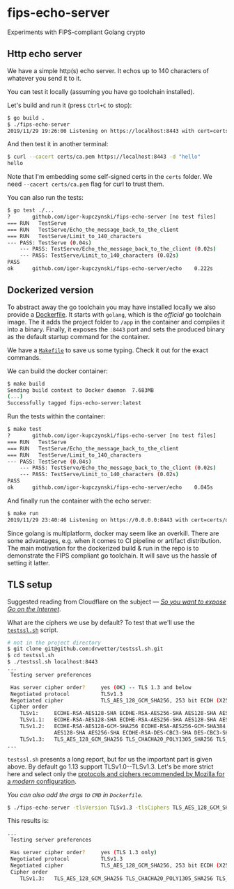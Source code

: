 # fips-echo-server

Experiments with FIPS-compliant Golang crypto

 ## Http echo server

We have a simple http(s) echo server. It echos up to 140 characters of whatever you send it to it.

You can test it locally (assuming you have go toolchain installed).

Let's build and run it (press `Ctrl+C` to stop):
```sh
$ go build .
$ ./fips-echo-server
2019/11/29 19:26:00 Listening on https://localhost:8443 with cert=certs/domain.pem and key=certs/domain.key
```

And then test it in another terminal:
```sh
$ curl --cacert certs/ca.pem https://localhost:8443 -d "hello"
hello
```

Note that I'm embedding some self-signed certs in the `certs` folder. We need `--cacert certs/ca.pem` flag for curl to trust them.

You can also run the tests:
```sh
$ go test ./...
?   	github.com/igor-kupczynski/fips-echo-server	[no test files]
=== RUN   TestServe
=== RUN   TestServe/Echo_the_message_back_to_the_client
=== RUN   TestServe/Limit_to_140_characters
--- PASS: TestServe (0.04s)
    --- PASS: TestServe/Echo_the_message_back_to_the_client (0.02s)
    --- PASS: TestServe/Limit_to_140_characters (0.02s)
PASS
ok  	github.com/igor-kupczynski/fips-echo-server/echo	0.222s
```

## Dockerized version

To abstract away the go toolchain you may have installed locally we also provide a [Dockerfile](./Dockerfile). It starts with `golang`, which is the _official_ go toolchain image. The it adds the project folder to `/app` in the container and compiles it into a binary. Finally, it exposes the `:8443` port and sets the produced binary as the default startup command for the container.

We have a [`Makefile`](./Makefile) to save us some typing. Check it out for the exact commands.

We can build the docker container:
```sh
$ make build
Sending build context to Docker daemon  7.683MB
(...)
Successfully tagged fips-echo-server:latest
```

Run the tests within the container:
```sh
$ make test
?   	github.com/igor-kupczynski/fips-echo-server	[no test files]
=== RUN   TestServe
=== RUN   TestServe/Echo_the_message_back_to_the_client
=== RUN   TestServe/Limit_to_140_characters
--- PASS: TestServe (0.04s)
    --- PASS: TestServe/Echo_the_message_back_to_the_client (0.02s)
    --- PASS: TestServe/Limit_to_140_characters (0.02s)
PASS
ok  	github.com/igor-kupczynski/fips-echo-server/echo	0.045s
```

And finally run the container with the echo server:
```sh
$ make run
2019/11/29 23:40:46 Listening on https://0.0.0.0:8443 with cert=certs/domain.pem and key=certs/domain.key
```

Since golang is multiplatform, docker may seem like an overkill. There are  some advantages, e.g. when it comes to CI pipeline or artifact distribution. The main motivation for the dockerized build & run in the repo is to demonstrate the FIPS compliant go toolchain. It will save us the hassle of setting it latter.

## TLS setup

Suggested reading from Cloudflare on the subject — [_So you want to expose Go on the Internet_](https://blog.cloudflare.com/exposing-go-on-the-internet/).

What are the ciphers we use by default? To test that we'll use the [`testssl.sh`](https://github.com/drwetter/testssl.sh) script.
```sh
# not in the project directory
$ git clone git@github.com:drwetter/testssl.sh.git
$ cd testssl.sh
$ ./testssl.sh localhost:8443
...
 Testing server preferences

 Has server cipher order?     yes (OK) -- TLS 1.3 and below
 Negotiated protocol          TLSv1.3
 Negotiated cipher            TLS_AES_128_GCM_SHA256, 253 bit ECDH (X25519)
 Cipher order
    TLSv1:     ECDHE-RSA-AES128-SHA ECDHE-RSA-AES256-SHA AES128-SHA AES256-SHA ECDHE-RSA-DES-CBC3-SHA DES-CBC3-SHA
    TLSv1.1:   ECDHE-RSA-AES128-SHA ECDHE-RSA-AES256-SHA AES128-SHA AES256-SHA ECDHE-RSA-DES-CBC3-SHA DES-CBC3-SHA
    TLSv1.2:   ECDHE-RSA-AES128-GCM-SHA256 ECDHE-RSA-AES256-GCM-SHA384 ECDHE-RSA-CHACHA20-POLY1305 ECDHE-RSA-AES128-SHA ECDHE-RSA-AES256-SHA AES128-GCM-SHA256 AES256-GCM-SHA384
               AES128-SHA AES256-SHA ECDHE-RSA-DES-CBC3-SHA DES-CBC3-SHA
    TLSv1.3:   TLS_AES_128_GCM_SHA256 TLS_CHACHA20_POLY1305_SHA256 TLS_AES_256_GCM_SHA384
...
```

`testssl.sh` presents a long report, but for us the important part is given above. By default go 1.13 support TLSv1.0--TLSv1.3. Let's be more strict here and select only the [protocols and ciphers recommended by Mozilla for a _modern_ configuration](https://wiki.mozilla.org/Security/Server_Side_TLS).

_You can also add the args to `CMD` in `Dockerfile`_.

```sh
$ ./fips-echo-server -tlsVersion TLSv1.3 -tlsCiphers TLS_AES_128_GCM_SHA256:TLS_AES_256_GCM_SHA384:TLS_CHACHA20_POLY1305_SHA256:ECDHE-RSA-AES128-GCM-SHA256
```

This results is:
```sh
...
 Testing server preferences

 Has server cipher order?     yes (TLS 1.3 only)
 Negotiated protocol          TLSv1.3
 Negotiated cipher            TLS_AES_128_GCM_SHA256, 253 bit ECDH (X25519)
 Cipher order
    TLSv1.3:   TLS_AES_128_GCM_SHA256 TLS_CHACHA20_POLY1305_SHA256 TLS_AES_256_GCM_SHA384
```
